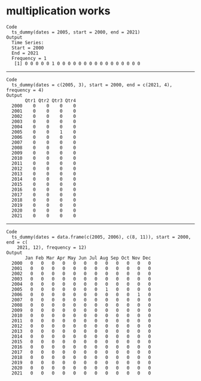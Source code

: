 # multiplication works

    Code
      ts_dummy(dates = 2005, start = 2000, end = 2021)
    Output
      Time Series:
      Start = 2000 
      End = 2021 
      Frequency = 1 
       [1] 0 0 0 0 0 1 0 0 0 0 0 0 0 0 0 0 0 0 0 0 0 0

---

    Code
      ts_dummy(dates = c(2005, 3), start = 2000, end = c(2021, 4), frequency = 4)
    Output
           Qtr1 Qtr2 Qtr3 Qtr4
      2000    0    0    0    0
      2001    0    0    0    0
      2002    0    0    0    0
      2003    0    0    0    0
      2004    0    0    0    0
      2005    0    0    1    0
      2006    0    0    0    0
      2007    0    0    0    0
      2008    0    0    0    0
      2009    0    0    0    0
      2010    0    0    0    0
      2011    0    0    0    0
      2012    0    0    0    0
      2013    0    0    0    0
      2014    0    0    0    0
      2015    0    0    0    0
      2016    0    0    0    0
      2017    0    0    0    0
      2018    0    0    0    0
      2019    0    0    0    0
      2020    0    0    0    0
      2021    0    0    0    0

---

    Code
      ts_dummy(dates = data.frame(c(2005, 2006), c(8, 11)), start = 2000, end = c(
        2021, 12), frequency = 12)
    Output
           Jan Feb Mar Apr May Jun Jul Aug Sep Oct Nov Dec
      2000   0   0   0   0   0   0   0   0   0   0   0   0
      2001   0   0   0   0   0   0   0   0   0   0   0   0
      2002   0   0   0   0   0   0   0   0   0   0   0   0
      2003   0   0   0   0   0   0   0   0   0   0   0   0
      2004   0   0   0   0   0   0   0   0   0   0   0   0
      2005   0   0   0   0   0   0   0   1   0   0   0   0
      2006   0   0   0   0   0   0   0   0   0   0   1   0
      2007   0   0   0   0   0   0   0   0   0   0   0   0
      2008   0   0   0   0   0   0   0   0   0   0   0   0
      2009   0   0   0   0   0   0   0   0   0   0   0   0
      2010   0   0   0   0   0   0   0   0   0   0   0   0
      2011   0   0   0   0   0   0   0   0   0   0   0   0
      2012   0   0   0   0   0   0   0   0   0   0   0   0
      2013   0   0   0   0   0   0   0   0   0   0   0   0
      2014   0   0   0   0   0   0   0   0   0   0   0   0
      2015   0   0   0   0   0   0   0   0   0   0   0   0
      2016   0   0   0   0   0   0   0   0   0   0   0   0
      2017   0   0   0   0   0   0   0   0   0   0   0   0
      2018   0   0   0   0   0   0   0   0   0   0   0   0
      2019   0   0   0   0   0   0   0   0   0   0   0   0
      2020   0   0   0   0   0   0   0   0   0   0   0   0
      2021   0   0   0   0   0   0   0   0   0   0   0   0

